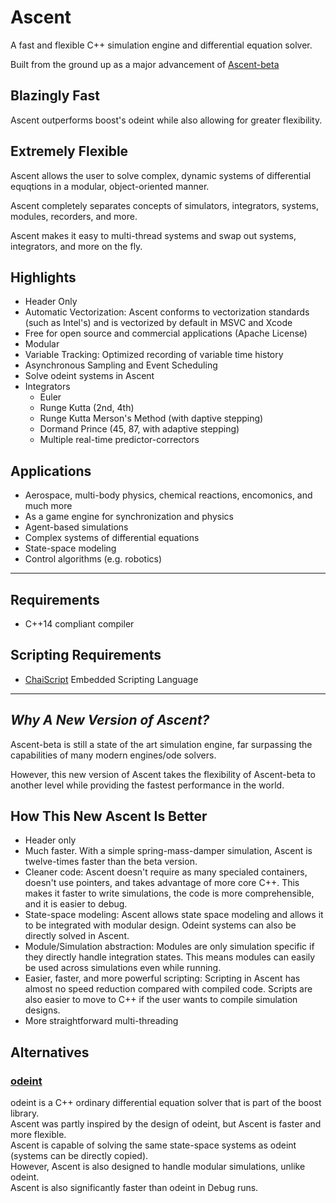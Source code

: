 # Ascent

A fast and flexible C++ simulation engine and differential equation solver.

Built from the ground up as a major advancement of [Ascent-beta](https://github.com/AnyarInc/ascent-beta)

## Blazingly Fast

Ascent outperforms boost's odeint while also allowing for greater flexibility.

## Extremely Flexible

Ascent allows the user to solve complex, dynamic systems of differential equqtions in a modular, object-oriented manner.

Ascent completely separates concepts of simulators, integrators, systems, modules, recorders, and more.

Ascent makes it easy to multi-thread systems and swap out systems, integrators, and more on the fly.

## Highlights
- Header Only
- Automatic Vectorization: Ascent conforms to vectorization standards (such as Intel's) and is vectorized by default in MSVC and Xcode
- Free for open source and commercial applications (Apache License)
- Modular
- Variable Tracking: Optimized recording of variable time history
- Asynchronous Sampling and Event Scheduling
- Solve odeint systems in Ascent
- Integrators
	- Euler
	- Runge Kutta (2nd, 4th)
	- Runge Kutta Merson's Method (with daptive stepping)
    - Dormand Prince (45, 87, with adaptive stepping)
    - Multiple real-time predictor-correctors
    
## Applications
- Aerospace, multi-body physics, chemical reactions, encomonics, and much more
- As a game engine for synchronization and physics
- Agent-based simulations
- Complex systems of differential equations
- State-space modeling
- Control algorithms (e.g. robotics)

***
## Requirements
- C++14 compliant compiler

## Scripting Requirements
- [ChaiScript](http://chaiscript.com/) Embedded Scripting Language

***
## *Why A New Version of Ascent?*
Ascent-beta is still a state of the art simulation engine, far surpassing the capabilities of many modern engines/ode solvers.

However, this new version of Ascent takes the flexibility of Ascent-beta to another level while providing the fastest performance in the world.

## How This New Ascent Is Better
- Header only
- Much faster. With a simple spring-mass-damper simulation, Ascent is twelve-times faster than the beta version.
- Cleaner code: Ascent doesn't require as many specialed containers, doesn't use pointers, and takes advantage of more core C++. This makes it faster to write simulations, the code is more comprehensible, and it is easier to debug.
- State-space modeling: Ascent allows state space modeling and allows it to be integrated with modular design. Odeint systems can also be directly solved in Ascent.
- Module/Simulation abstraction: Modules are only simulation specific if they directly handle integration states. This means modules can easily be used across simulations even while running.
- Easier, faster, and more powerful scripting: Scripting in Ascent has almost no speed reduction compared with compiled code. Scripts are also easier to move to C++ if the user wants to compile simulation designs.
- More straightforward multi-threading


## Alternatives
### [odeint](https://github.com/boostorg/odeint)
odeint is a C++ ordinary differential equation solver that is part of the boost library.  
Ascent was partly inspired by the design of odeint, but Ascent is faster and more flexible.  
Ascent is capable of solving the same state-space systems as odeint (systems can be directly copied).  
However, Ascent is also designed to handle modular simulations, unlike odeint.  
Ascent is also significantly faster than odeint in Debug runs.
